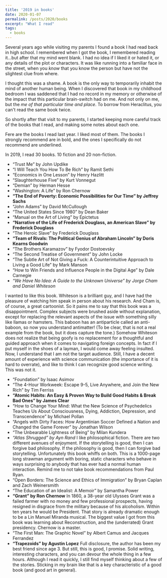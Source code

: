 ```yaml
---
title: '2019 in books'
date: 2020-01-07
permalink: /posts/2020/books
excerpt: "What I read"
tags:
  - books
---
```


Several years ago while visiting my parents I found a book I had read back in high school. I remembered when I got the book, I remembered reading it...but after that my mind went blank. I had no idea if I liked it or hated it, or any details of the plot or characters. It was like running into a familiar face in the street, when you *know* that you know the person but have not the slightest clue from where.

I thought this was a shame. A book is the only way to temporarily inhabit the mind of another human being. When I discovered that book in my childhood bedroom I was saddened that I had no record in my memory or otherwise of the impact that this particular brain-switch had on me. And not only on me, but the *me of that particular time and place*. To borrow from Heraclitus, you can't read the same book twice.

So shortly after that visit to my parents, I started keeping more careful track of the books that I read, and making some notes about each one. 

Fere are the books I read last year. I liked most of them. The books I strongly recommend are in bold, and the ones I specifically do not recommend are underlined.

In 2019, I read 30 books. 10 fiction and 20 non-fiction.

* “Trust Me” by John Updike
* “I Will Teach You How To Be Rich” by Ramit Sethi
* “Economics in One Lesson” by Henry Hazlitt
* “Slaughterhouse Five” by Kurt Vonnegut
* “Demian” by Herman Hesse
* “Washington: A Life” by Ron Chernow
* **“The End of Poverty: Economic Possibilities for Our Time” by Jeffrey Sachs**
* “John Adams” by David McCullough
* “The United States Since 1980” by Dean Baker
* “Manual on the Art of Living” by Epictetus
* **“Narrative of the Life of Frederick Douglass, an American Slave” by Frederick Douglass**
* “The Heroic Slave” by Frederick Douglass
* **“Team of Rivals: The Political Genius of Abraham Lincoln” by Doris Kearns Goodwin**
* “The Brothers Karamazov” by Fyodor Dostoevsky
* “The Second Treatise of Government” by John Locke
* “The Subtle Art of Not Giving a Fuck: A Counterintuitive Approach to Living a Good Life” by Mark Manson
* “How to Win Friends and Influence People in the Digital Age” by Dale Carnegie
* _“We Have No Idea: A Guide to the Unknown Universe” by Jorge Cham and Daniel Whiteson_

I wanted to like this book. Whiteson is a brilliant guy, and I have had the pleasure of watching him speak in person about his research. And Cham is, of course, a great cartoonist. So it pains me to say that this book was a disappointment. Complex subjects were brushed aside without explanation, except for replacing the relevant aspects of the issue with something silly like llamas or hamsters. This baboon has an antiparticle called an anti-baboon, so now you understand antimatter! (To be clear, that is not a real example from the book, but it does capture the tone.) Somehow Whiteson does not realize that being goofy is no replacement for a thoughtful and guided approach when it comes to navigating foreign concepts. In fact if I put myself in the shoes of a layman, I would come away feeling insulted. Now, I understand that I am not the target audience. Still, I have a decent amount of experience with science communication (the importance of it is hard to overrate), and like to think I can recognize good science writing. This was not it.
* “Foundation” by Isaac Asimov
* “The 4-Hour Workweek: Escape 9-5, Live Anywhere, and Join the New Rich” by Tim Ferriss
* **“Atomic Habits: An Easy & Proven Way to Build Good Habits & Break Bad Ones” by James Clear**
* “How to Change Your Mind: What the New Science of Psychedelics Teaches Us About Consciousness, Dying, Addiction, Depression, and Transcendence” by Michael Pollan
* “Angels with Dirty Faces: How Argentinian Soccer Defined a Nation and Changed the Game Forever” by Jonathan Wilson
* “The Unbearable Lightness of Being” by Milan Kundera
* _“Atlas Shrugged” by Ayn Rand_
I like philosophical fiction. There are two different avenues of enjoyment. If the storytelling is good, then I can forgive bad philosophy. If the philosophy is good, then I can forgive bad storytelling. Unfortunately this book whiffs on both. This is a 1000-page long strawman argument with boring, static characters who behave in ways surprising to anybody that has ever had a normal human interaction. Remind me to not take book recommendations from Paul Ryan. 
* “Open Borders: The Science and Ethics of Immigration” by Bryan Caplan and Zach Weinersmith
* “The Education of an Idealist: A Memoir” by Samantha Power
* **“Grant” by Ron Chernow**
In 1860, a 38-year old Ulysses Grant was a failed farmer with no money and few professional prospects, having resigned in disgrace from the military because of his alcoholism. Within ten years he would be President. That story is already dramatic enough to be a Lin Manuel Miranda musical. The biggest value I got from this book was learning about Reconstruction, and the (underrated) Grant presidency. Chernow is a master.
* “The First Man: The Graphic Novel” by Albert Camus and Jacques Ferrandez
* **“Trapezoids” by Agustin Lopez**
Full disclosure, the author has been my best friend since age 3. But still, this is good, I promise. Solid writing, interesting characters, and you can devour the whole thing in a few hours. Although I read it quickly, I still find myself thinking about a few of the stories. Sticking in my brain like that is a key characteristic of a good book (and good art in general). 
